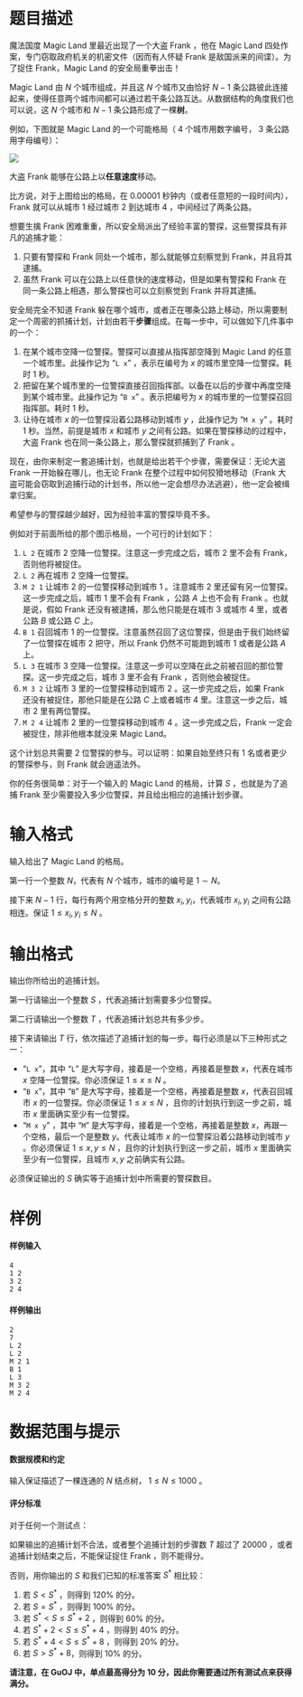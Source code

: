 
# 题目描述

魔法国度 Magic Land 里最近出现了一个大盗 Frank ，他在 Magic Land 四处作案，专门窃取政府机关的机密文件（因而有人怀疑 Frank 是敌国派来的间谍）。为了捉住 Frank，Magic Land 的安全局重拳出击！

Magic Land 由 $N$ 个城市组成，并且这 $N$ 个城市又由恰好 $N-1$ 条公路彼此连接起来，使得任意两个城市间都可以通过若干条公路互达。从数据结构的角度我们也可以说，这 $N$ 个城市和 $N-1$ 条公路形成了一棵**树**。

例如，下图就是 Magic Land 的一个可能格局（ $4$ 个城市用数字编号， $3$ 条公路用字母编号）：

![](source/guoj/1258/img/aHR0cHM6Ly9pLmxvbGkubmV0LzIwMTkvMDYvMjQvNWQxMDE3NjhjNzAyYzM0NDgzLnBuZw==.png)

大盗 Frank 能够在公路上以**任意速度**移动。

比方说，对于上图给出的格局，在 $0.00001$ 秒钟内（或者任意短的一段时间内），Frank 就可以从城市 $1$ 经过城市 $2$ 到达城市 $4$ ，中间经过了两条公路。

想要生擒 Frank 困难重重，所以安全局派出了经验丰富的警探，这些警探具有非凡的追捕才能：
1. 只要有警探和 Frank 同处一个城市，那么就能够立刻察觉到 Frank，并且将其逮捕。
2. 虽然 Frank 可以在公路上以任意快的速度移动，但是如果有警探和 Frank 在同一条公路上相遇，那么警探也可以立刻察觉到 Frank 并将其逮捕。

安全局完全不知道 Frank 躲在哪个城市，或者正在哪条公路上移动，所以需要制定一个周密的抓捕计划，计划由若干**步骤**组成。在每一步中，可以做如下几件事中的一个：
1. 在某个城市空降一位警探。警探可以直接从指挥部空降到 Magic Land 的任意一个城市里。此操作记为 “`L x`” ，表示在编号为 $x$ 的城市里空降一位警探。耗时 $1$ 秒。
2. 把留在某个城市里的一位警探直接召回指挥部。以备在以后的步骤中再度空降到某个城市里。此操作记为 “`B x`” 。表示把编号为 $x$ 的城市里的一位警探召回指挥部。耗时 $1$ 秒。
3. 让待在城市 $x$ 的一位警探沿着公路移动到城市 $y$ ，此操作记为 “`M x y`” 。耗时 $1$ 秒。当然，前提是城市 $x$ 和城市 $y$ 之间有公路。如果在警探移动的过程中，大盗 Frank 也在同一条公路上，那么警探就抓捕到了 Frank 。

现在，由你来制定一套追捕计划，也就是给出若干个步骤，需要保证：无论大盗 Frank 一开始躲在哪儿，也无论 Frank 在整个过程中如何狡猾地移动（Frank 大盗可能会窃取到追捕行动的计划书，所以他一定会想尽办法逃避），他一定会被缉拿归案。

希望参与的警探越少越好，因为经验丰富的警探毕竟不多。

例如对于前面所给的那个图示格局，一个可行的计划如下：
1.  `L 2` 在城市 $2$ 空降一位警探。注意这一步完成之后，城市 $2$ 里不会有 Frank，否则他将被捉住。
2.  `L 2` 再在城市 $2$ 空降一位警探。
3.  `M 2 1` 让城市 $2$ 的一位警探移动到城市 $1$ 。注意城市 $2$ 里还留有另一位警探。这一步完成之后，城市 $1$ 里不会有 Frank ，公路 $A$ 上也不会有 Frank 。也就是说，假如 Frank 还没有被逮捕，那么他只能是在城市 $3$ 或城市 $4$ 里，或者公路 $B$ 或公路 $C$ 上。
4.  `B 1` 召回城市 $1$ 的一位警探。注意虽然召回了这位警探，但是由于我们始终留了一位警探在城市 $2$ 把守，所以 Frank 仍然不可能跑到城市 $1$ 或者是公路 $A$ 上。
5.  `L 3` 在城市 $3$ 空降一位警探。注意这一步可以空降在此之前被召回的那位警探。这一步完成之后，城市 $3$ 里不会有 Frank ，否则他会被捉住。
6.  `M 3 2` 让城市 $3$ 里的一位警探移动到城市 $2$ 。这一步完成之后，如果 Frank 还没有被捉住，那他只能是在公路 $C$ 上或者城市 $4$ 里。注意这一步之后，城市 $2$ 里有两位警探。
7.  `M 2 4` 让城市 $2$ 里的一位警探移动到城市 $4$ 。这一步完成之后，Frank 一定会被捉住，除非他根本就没来 Magic Land。

这个计划总共需要 $2$ 位警探的参与。可以证明：如果自始至终只有 $1$ 名或者更少的警探参与，则 Frank 就会逍遥法外。

你的任务很简单：对于一个输入的 Magic Land 的格局，计算 $S$ ，也就是为了追捕 Frank 至少需要投入多少位警探，并且给出相应的追捕计划步骤。

# 输入格式

输入给出了 Magic Land 的格局。 

第一行一个整数 $N$，代表有 $N$ 个城市，城市的编号是 $1\sim N$。

接下来 $N-1$ 行，每行有两个用空格分开的整数 $x_i,y_i$，代表城市 $x_i,y_i$ 之间有公路相连。保证 $1 \leqslant x_i , y_i \leqslant N$ 。

# 输出格式

输出你所给出的追捕计划。

第一行请输出一个整数 $S$ ，代表追捕计划需要多少位警探。  

第二行请输出一个整数 $T$ ，代表追捕计划总共有多少步。  

接下来请输出 $T$ 行，依次描述了追捕计划的每一步。每行必须是以下三种形式之一：
- “`L x`”，其中 “`L`” 是大写字母，接着是一个空格，再接着是整数 $x$，代表在城市 $x$ 空降一位警探。你必须保证 $1 \le x \le N$ 。
- “`B x`”，其中 “`B`” 是大写字母，接着是一个空格，再接着是整数 $x$，代表召回城市 $x$ 的一位警探。你必须保证 $1 \le x \le N$ ，且你的计划执行到这一步之前，城市 $x$ 里面确实至少有一位警探。
- “`M x y`” ，其中 “`M`” 是大写字母，接着是一个空格，再接着是整数 $x$，再跟一个空格，最后一个是整数 $y$。代表让城市 $x$ 的一位警探沿着公路移动到城市 $y$ 。你必须保证 $1 \le x ,  y \le N$ ，且你的计划执行到这一步之前，城市 $x$ 里面确实至少有一位警探，且城市 $x,y$ 之前确实有公路。

必须保证输出的 $S$ 确实等于追捕计划中所需要的警探数目。

# 样例

#### 样例输入
```plain
4
1 2
3 2
2 4
```

#### 样例输出
```plain
2
7
L 2
L 2
M 2 1
B 1
L 3
M 3 2
M 2 4
```

# 数据范围与提示

#### 数据规模和约定
输入保证描述了一棵连通的 $N$ 结点树， $1 \le N \le 1000$ 。

#### 评分标准
对于任何一个测试点：

如果输出的追捕计划不合法，或者整个追捕计划的步骤数 $T$ 超过了 $20000$ ，或者追捕计划结束之后，不能保证捉住 Frank ，则不能得分。

否则，用你输出的 $S$ 和我们已知的标准答案 $S^*$ 相比较：
1. 若 $S < S^*$ ，则得到 $120\%$ 的分。
2. 若 $S = S^*$ ，则得到 $100\%$ 的分。
3. 若 $S^* < S \le S^*+2$ ，则得到 $60\%$ 的分。
4. 若 $S^*+2 < S \le S^*+4$ ，则得到 $40\%$ 的分。
5. 若 $S^*+4 < S \le S^*+8$ ，则得到 $20\%$ 的分。
6. 若 $S  > S^*+8$，则得到 $10\%$ 的分。

**请注意，在 GuOJ 中，单点最高得分为 $10$ 分，因此你需要通过所有测试点来获得满分。**

